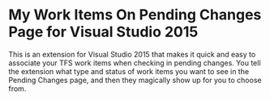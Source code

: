 # My Work Items On Pending Changes Page for Visual Studio 2015

This is an extension for Visual Studio 2015 that makes it quick and easy to associate your TFS work items when checking in pending changes. You tell the extension what type and status of work items you want to see in the Pending Changes page, and then they magically show up for you to choose from.